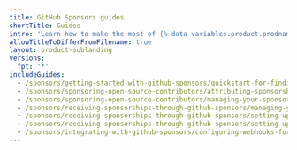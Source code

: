 ```yaml
---
title: GitHub Sponsors guides
shortTitle: Guides
intro: 'Learn how to make the most of {% data variables.product.prodname_sponsors %}.'
allowTitleToDifferFromFilename: true
layout: product-sublanding
versions:
  fpt: '*'
includeGuides:
  - /sponsors/getting-started-with-github-sponsors/quickstart-for-finding-contributors-to-sponsor
  - /sponsors/sponsoring-open-source-contributors/attributing-sponsorships-to-your-organization
  - /sponsors/sponsoring-open-source-contributors/managing-your-sponsorship
  - /sponsors/receiving-sponsorships-through-github-sponsors/managing-your-payouts-from-github-sponsors
  - /sponsors/receiving-sponsorships-through-github-sponsors/setting-up-github-sponsors-for-your-user-account
  - /sponsors/receiving-sponsorships-through-github-sponsors/setting-up-github-sponsors-for-your-organization
  - /sponsors/integrating-with-github-sponsors/configuring-webhooks-for-events-in-your-sponsored-account
---
```


